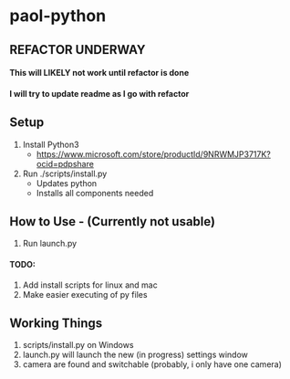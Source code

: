 # paol-python
## REFACTOR UNDERWAY
#### This will LIKELY not work until refactor is done
#### I will try to update readme as I go with refactor

## Setup
1. Install Python3
    + https://www.microsoft.com/store/productId/9NRWMJP3717K?ocid=pdpshare
2. Run ./scripts/install.py
    + Updates python
    + Installs all components needed

## How to Use - (Currently not usable)
1. Run launch.py

#### TODO:
1. Add install scripts for linux and mac
2. Make easier executing of py files 


## Working Things
1. scripts/install.py on Windows
2. launch.py will launch the new (in progress) settings window
3. camera are found and switchable (probably, i only have one camera) 